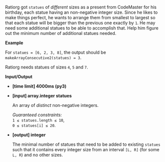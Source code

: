 <div class="markdown"><p>Ratiorg got <code>statues</code> of <em>different</em> sizes as a present from CodeMaster for his birthday, each statue having an non-negative integer size. Since he likes to make things perfect, he wants to arrange them from smallest to largest so that each statue will be bigger than the previous one exactly by <code>1</code>. He may need some additional statues to be able to accomplish that. Help him figure out the minimum number of additional statues needed.</p>
<p><strong>Example</strong></p>
<p>For <code>statues = [6, 2, 3, 8]</code>, the output should be<br>
<code>makeArrayConsecutive2(statues) = 3</code>.</p>
<p>Ratiorg needs statues of sizes <code>4</code>, <code>5</code> and <code>7</code>.</p>
<p><strong>Input/Output</strong></p>
<ul>
<li><strong>[time limit] 4000ms (py3)</strong></li>
</ul>
<ul>
<li>
<p><strong>[input] array.integer statues</strong></p>
<p>An array of <em>distinct</em> non-negative integers.</p>
<p><em>Guaranteed constraints:</em><br>
<code>1 ≤ statues.length ≤ 10</code>,<br>
<code>0 ≤ statues[i] ≤ 20</code>.</p>
</li>
<li>
<p><strong>[output] integer</strong></p>
<p>The minimal number of statues that need to be added to existing <code>statues</code> such that it contains every integer size from an interval <code>[L, R]</code> (for some <code>L, R</code>) and no other sizes.</p>
</li>
</ul>
</div>